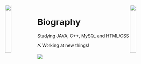 <img align='left' src='https://www.ffbegif.com/Zack/207001107%20Dance.gif' width='20%'>  
<img align='right' src='https://www.ffbegif.com/King%20Edgar%20of%20Figaro/206001907%20Win%20Before.gif' width='20%'>  

# Biography 
Studying JAVA, C++, MySQL and HTML/CSS

⛏️ Working at new things! 
  
![](https://komarev.com/ghpvc/?username=danielex1999&color=blue)
